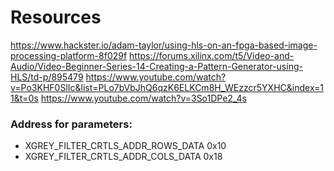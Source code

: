 # Resources
https://www.hackster.io/adam-taylor/using-hls-on-an-fpga-based-image-processing-platform-8f029f
https://forums.xilinx.com/t5/Video-and-Audio/Video-Beginner-Series-14-Creating-a-Pattern-Generator-using-HLS/td-p/895479
https://www.youtube.com/watch?v=Po3KHF0SlIc&list=PLo7bVbJhQ6qzK6ELKCm8H_WEzzcr5YXHC&index=11&t=0s
https://www.youtube.com/watch?v=3So1DPe2_4s


### Address for parameters:
- XGREY_FILTER_CRTLS_ADDR_ROWS_DATA 0x10
- XGREY_FILTER_CRTLS_ADDR_COLS_DATA 0x18

